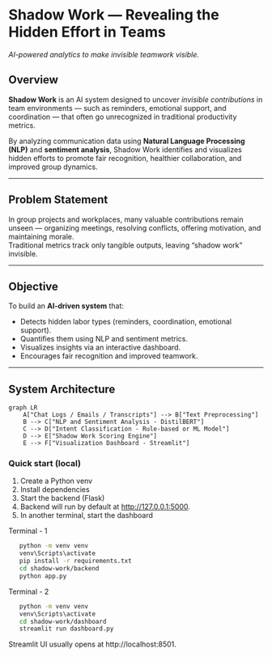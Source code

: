 # Shadow Work — Revealing the Hidden Effort in Teams

*AI-powered analytics to make invisible teamwork visible.*

## Overview

**Shadow Work** is an AI system designed to uncover *invisible contributions* in team environments — such as reminders, emotional support, and coordination — that often go unrecognized in traditional productivity metrics.  

By analyzing communication data using **Natural Language Processing (NLP)** and **sentiment analysis**, Shadow Work identifies and visualizes hidden efforts to promote fair recognition, healthier collaboration, and improved group dynamics.

---

## Problem Statement

In group projects and workplaces, many valuable contributions remain unseen — organizing meetings, resolving conflicts, offering motivation, and maintaining morale.  
Traditional metrics track only tangible outputs, leaving “shadow work” invisible.

---

## Objective

To build an **AI-driven system** that:
- Detects hidden labor types (reminders, coordination, emotional support).
- Quantifies them using NLP and sentiment metrics.
- Visualizes insights via an interactive dashboard.
- Encourages fair recognition and improved teamwork.

---

## System Architecture

```mermaid
graph LR
    A["Chat Logs / Emails / Transcripts"] --> B["Text Preprocessing"]
    B --> C["NLP and Sentiment Analysis - DistilBERT"]
    C --> D["Intent Classification - Rule-based or ML Model"]
    D --> E["Shadow Work Scoring Engine"]
    E --> F["Visualization Dashboard - Streamlit"]
```

### Quick start (local)
1. Create a Python venv
2. Install dependencies
3. Start the backend (Flask)
4. Backend will run by default at http://127.0.0.1:5000.
5. In another terminal, start the dashboard

Terminal - 1

   ```bash
      python -m venv venv
      venv\Scripts\activate
      pip install -r requirements.txt
      cd shadow-work/backend
      python app.py
   ```

Terminal - 2

   ```bash
      python -m venv venv
      venv\Scripts\activate
      cd shadow-work/dashboard
      streamlit run dashboard.py
   ```

Streamlit UI usually opens at http://localhost:8501.










